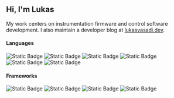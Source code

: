## Hi, I'm Lukas

My work centers on instrumentation firmware and control software development. I also maintain a developer blog at [lukasvasadi.dev](https://lukasvasadi.dev).
 
#### Languages

![Static Badge][C]
![Static Badge][Cpp]
![Static Badge][Python]
![Static Badge][Julia]
![Static Badge][JS]
![Static Badge][TS]

[C]: https://img.shields.io/badge/C-00599C.svg?style=for-the-badge&logo=C&logoColor=white
[Cpp]: https://img.shields.io/badge/C++-00599C.svg?style=for-the-badge&logo=C%2B%2B&logoColor=white
[Python]: https://img.shields.io/badge/Python-3776AB.svg?style=for-the-badge&logo=Python&logoColor=white
[Julia]: https://img.shields.io/badge/Julia-9558B2.svg?style=for-the-badge&logo=Julia&logoColor=white
[JS]: https://img.shields.io/badge/JavaScript-%23323330.svg?style=for-the-badge&logo=JavaScript&logoColor=%23F7DF1E
[TS]: https://img.shields.io/badge/TypeScript-%23323330.svg?style=for-the-badge&logo=TypeScript&logoColor=3178C6

#### Frameworks

![Static Badge][ST]
![Static Badge][Qt]
![Static Badge][Electron]
![Static Badge][SvelteKit]

[ST]: https://img.shields.io/badge/STM32-03234B.svg?style=for-the-badge&logo=STMicroelectronics&logoColor=white
[Qt]: https://img.shields.io/badge/Qt-41CD52.svg?style=for-the-badge&logo=Qt&logoColor=white
[Electron]: https://img.shields.io/badge/Electron-47848F.svg?style=for-the-badge&logo=Electron&logoColor=white
[SvelteKit]: https://img.shields.io/badge/SvelteKit-FF3E00.svg?style=for-the-badge&logo=Svelte&logoColor=white
